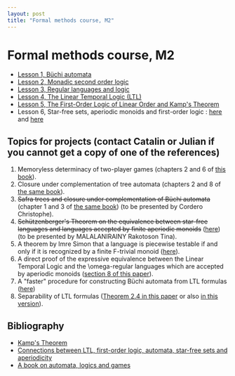 ```yaml
---
layout: post
title: "Formal methods course, M2"
---
```

Formal methods course, M2
=========================

- [Lesson 1, Büchi automata](/m2mf/pdf/Buchi%20automata.pdf)
- [Lesson 2, Monadic second order logic](/m2mf/pdf/MSO.pdf)
- [Lesson 3, Regular languages and logic](/m2mf/pdf/MSO%20into%20Buchi.pdf)
- [Lesson 4, The Linear Temporal Logic (LTL)](/m2mf/pdf/cours-ltl.pdf)
- [Lesson 5, The First-Order Logic of Linear Order and Kamp's Theorem][kamp]
- Lesson 6, Star-free sets, aperiodic monoids and first-order logic : [here](http://www.lsv.ens-cachan.fr/Publis/PAPERS/PDF/DG-WT08.pdf) and [here](http://arxiv.org/pdf/1408.2842)


Topics for projects (contact Catalin or Julian if you cannot get a copy of one of the references)
------

1. Memoryless determinacy of two-player games (chapters 2 and 6 of [this book](http://www.springer.com/us/book/9783540003885)).
2. Closure under complementation of tree automata (chapters 2 and 8 of [the same book](http://www.springer.com/us/book/9783540003885)).
3. ~~Safra trees and closure under complementation of Büchi automata~~ (chapter 1 and 3 of [the same book](http://www.springer.com/us/book/9783540003885)) (to be presented by Cordero Christophe).
4. ~~Schützenberger's Theorem on the equivalence between star-free languages and languages accepted by finite aperiodic monoids~~ ([here](http://arxiv.org/abs/1408.2842)) (to be presented by MALALANIRAINY Rakotoson Tina).
5. A theorem by Imre Simon that a language is piecewise testable if and only if it is recognized by a finite F-trivial monoid ([here](http://www.sciencedirect.com/science/article/pii/S0304397596002307)). 
6. A direct proof of the expressive equivalence between the Linear Temporal Logic and the \omega-regular languages which are accepted by aperiodic monoids ([section 8 of this paper][gastin]). 
7. A "faster" procedure for constructing Büchi automata from LTL formulas ([here](http://www.lsv.ens-cachan.fr/Publis/PAPERS/PS/Cav01go.ps))
8. Separability of LTL formulas ([Theorem 2.4 in this paper](http://link.springer.com/chapter/10.1007%2F3-540-51803-7_36) or also [in this version](http://citeseerx.ist.psu.edu/viewdoc/summary?doi=10.1.1.144.240)).


Bibliography
------

- [Kamp's Theorem][kamp]
- [Connections between LTL, first-order logic, automata, star-free sets and aperiodicity][gastin]
- [A book on automata, logics and games][gradel]

[kamp]: http://arxiv.org/pdf/1401.2580

[gastin]: http://www.lsv.ens-cachan.fr/Publis/PAPERS/PDF/DG-WT08.pdf

[gradel]: http://www.springer.com/us/book/9783540003885

